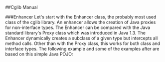 ##Cglib Manual

###Enhancer
Let's start with the Enhancer class, the probably most used class of the cglib library. An enhancer allows the creation of Java proxies for non-interface types. The Enhancer can be compared with the Java standard library's Proxy class which was introduced in Java 1.3. The Enhancer dynamically creates a subclass of a given type but intercepts all method calls. Other than with the Proxy class, this works for both class and interface types. The following example and some of the examples after are based on this simple Java POJO: